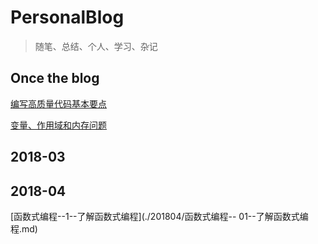 # PersonalBlog
> 随笔、总结、个人、学习、杂记

## Once the blog

[编写高质量代码基本要点](./OnceTheBlog/编写高质量代码基本要点.md)

[变量、作用域和内存问题](./OnceTheBlog/变量、作用域和内存问题.md)

## 2018-03

## 2018-04
[函数式编程--1--了解函数式编程](./201804/函数式编程-- 01--了解函数式编程.md)